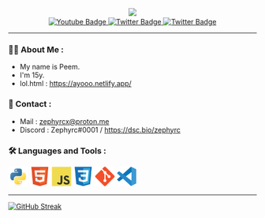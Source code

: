 <div id="badges" align="center">
  <img src="https://lanyard.cnrad.dev/api/785531601845092392"><br>
  <a href="https://www.youtube.com/channel/UC4OPpXyXQt_I6HLbncV6NiA">
    <img src="https://img.shields.io/badge/YouTube-red?style=for-the-badge&logo=youtube&logoColor=white" alt="Youtube Badge"/>
  </a>
  <a href="https://twitter.com/ZephyrXc">
    <img src="https://img.shields.io/badge/Twitter-blue?style=for-the-badge&logo=twitter&logoColor=white" alt="Twitter Badge"/>
  </a>
  <a href="https://www.instagram.com/zxphyrrrryes/">
    <img src="https://img.shields.io/badge/Instagram-E4405F?style=for-the-badge&logo=instagram&logoColor=white" alt="Twitter Badge"/>
  </a>
</div>

---

### :woman_technologist: About Me :
- My name is Peem.
- I'm 15y.
- lol.html : https://ayooo.netlify.app/

### 📌 Contact :
- Mail : zephyrcx@proton.me
- Discord : Zephyrc#0001 / https://dsc.bio/zephyrc

### :hammer_and_wrench: Languages and Tools :
<p align="start">
    <img src="https://github.com/devicons/devicon/blob/master/icons/python/python-original.svg" alt="ze" width="40" height="40"/>
    <img src="https://github.com/devicons/devicon/blob/master/icons/html5/html5-original.svg" alt="ze" width="40" height="40"/>
    <img src="https://github.com/devicons/devicon/blob/master/icons/javascript/javascript-original.svg" alt="ze" width="40" height="40"/>
    <img src="https://github.com/devicons/devicon/blob/master/icons/css3/css3-original.svg" alt="ze" width="40" height="40"/>
    <img src="https://github.com/devicons/devicon/blob/master/icons/git/git-original.svg" alt="ze" width="40" height="40"/>
    <img src="https://github.com/devicons/devicon/blob/master/icons/vscode/vscode-original.svg" alt="ze" width="40" height="40"/>
</p>

---

[![GitHub Streak](http://github-readme-streak-stats.herokuapp.com?user=Zephyrcc&theme=dark)](https://git.io/streak-stats)

